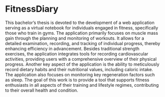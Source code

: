 # FitnessDiary
 
This bachelor’s thesis is devoted to the development of a web application serving as a virtual notebook for individuals engaged in fitness, specifically those who train in gyms. The application primarily focuses on muscle mass gain through the planning and monitoring of workouts. It allows for a detailed examination, recording, and tracking of individual progress, thereby enhancing efficiency in advancement. Besides traditional strength exercises, the application integrates tools for recording cardiovascular activities, providing users with a comprehensive overview of their physical progress. Another key aspect of the application is the ability to meticulously record dietary habits and their nutritional values, including caloric intake. The application also focuses on monitoring key regeneration factors such as sleep. The goal of this work is to provide a tool that supports fitness enthusiasts in all aspects of their training and lifestyle regimes, contributing to their overall health and condition.
